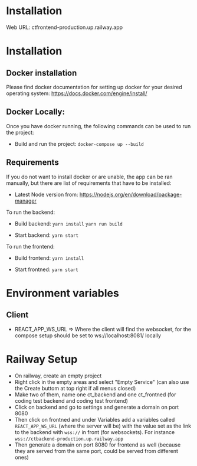 # Installation

Web URL: ctfrontend-production.up.railway.app

# Installation

## Docker installation

Please find docker documentation for setting up docker for your desired operating system:
https://docs.docker.com/engine/install/

## Docker Locally:

Once you have docker running, the following commands can be used to run the project:

- Build and run the project:
`docker-compose up --build`

## Requirements

If you do not want to install docker or are unable, the app can be ran manually, but there are list of requirements that have to be installed:

- Latest Node version from:  https://nodejs.org/en/download/package-manager

To run the backend:

- Build backend:
`yarn install`
`yarn run build`

- Start backend:
`yarn start`

To run the frontend:

- Build frontend:
`yarn install`

- Start frontned:
`yarn start`

# Environment variables

## Client

- REACT_APP_WS_URL => Where the client will find the websocket, for the compose setup should be set to ws://localhost:8081/ locally

# Railway Setup

- On railway, create an empty project
- Right click in the empty areas and select "Empty Service" (can also use the Create buttom at top right if all menus closed)
- Make two of them, name one ct_backend and one ct_frontned (for coding test backend and coding test frontend)
- Click on backend and go to settings and generate a domain on port 8080
- Then click on frontned and under Variables add a variables called `REACT_APP_WS_URL` (where the server will be) with the value set as the link to the backend with `wss://` in front (for websockets). For instance `wss://ctbackend-production.up.railway.app`
- Then generate a domain on port 8080 for frontend as well (because they are served from the same port, could be served from different ones)